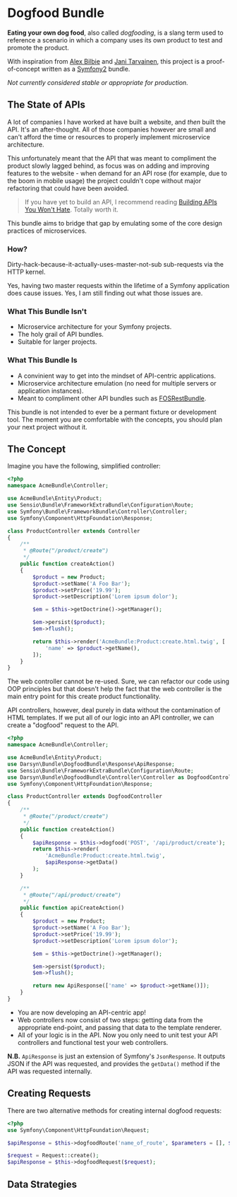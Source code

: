 Dogfood Bundle
==============

**Eating your own dog food**, also called *dogfooding*, is a slang term used to reference a scenario in which a company uses its own product to test and promote the product.

With inspiration from [Alex Bilbie](http://linkey.blogs.lincoln.ac.uk/2013/03/22/api-driven-development-eating-your-own-dog-food/) and [Jani Tarvainen](https://www.symfony.fi/entry/dogfooding-rest-apis), this project is a proof-of-concept written as a [Symfony2](http://symfony.com) bundle.

*Not currently considered stable or appropriate for production.*

The State of APIs
-----------------

A lot of companies I have worked at have built a website, and *then* built the API. It's an after-thought.
All of those companies however are small and can't afford the time or resources to properly implement microservice architecture.

This unfortunately meant that the API that was meant to compliment the product slowly lagged behind, as focus was on adding and improving features to the website - when demand for an API rose (for example, due to the boom in mobile usage) the project couldn't cope without major refactoring that could have been avoided.

> If you have yet to build an API, I recommend reading
> [Building APIs You Won't Hate](https://leanpub.com/build-apis-you-wont-hate). Totally worth it.

This bundle aims to bridge that gap by emulating some of the core design practices of microservices.

### How?

Dirty-hack-because-it-actually-uses-master-not-sub sub-requests via the HTTP kernel.

Yes, having two master requests within the lifetime of a Symfony application does cause issues. Yes, I am still finding out what those issues are.

### What This Bundle Isn't

- Microservice architecture for your Symfony projects.
- The holy grail of API bundles.
- Suitable for larger projects.

### What This Bundle Is

- A convinient way to get into the mindset of API-centric applications.
- Microservice architecture emulation (no need for multiple servers or application instances).
- Meant to compliment other API bundles such as [FOSRestBundle](https://github.com/friendsofsymfony/FOSRestBundle).

This bundle is not intended to ever be a permant fixture or development tool. The moment you are comfortable with the concepts, you should plan your next project without it.

The Concept
-----------

Imagine you have the following, simplified controller:

```php
<?php
namespace AcmeBundle\Controller;

use AcmeBundle\Entity\Product;
use Sensio\Bundle\FrameworkExtraBundle\Configuration\Route;
use Symfony\Bundle\FrameworkBundle\Controller\Controller;
use Symfony\Component\HttpFoundation\Response;

class ProductController extends Controller
{
    /**
     * @Route("/product/create")
     */
    public function createAction()
    {
        $product = new Product;
        $product->setName('A Foo Bar');
        $product->setPrice('19.99');
        $product->setDescription('Lorem ipsum dolor');

        $em = $this->getDoctrine()->getManager();

        $em->persist($product);
        $em->flush();

        return $this->render('AcmeBundle:Product:create.html.twig', [
            'name' => $product->getName(),
        ]);
    }
}
```

The web controller cannot be re-used. Sure, we can refactor our code using OOP principles but that doesn't help the fact that the web controller is the main entry point for this create product functionality.

API controllers, however, deal purely in data without the contamination of HTML templates. If we put all of our logic into an API controller, we can create a "dogfood" request to the API.

```php
<?php
namespace AcmeBundle\Controller;

use AcmeBundle\Entity\Product;
use Darsyn\Bundle\DogfoodBundle\Response\ApiResponse;
use Sensio\Bundle\FrameworkExtraBundle\Configuration\Route;
use Darsyn\Bundle\DogfoodBundle\Controller\Controller as DogfoodController;
use Symfony\Component\HttpFoundation\Response;

class ProductController extends DogfoodController
{
    /**
     * @Route("/product/create")
     */
    public function createAction()
    {
        $apiResponse = $this->dogfood('POST', '/api/product/create');
        return $this->render(
            'AcmeBundle:Product:create.html.twig',
            $apiResponse->getData()
        );
    }

    /**
     * @Route("/api/product/create")
     */
    public function apiCreateAction()
    {
        $product = new Product;
        $product->setName('A Foo Bar');
        $product->setPrice('19.99');
        $product->setDescription('Lorem ipsum dolor');

        $em = $this->getDoctrine()->getManager();

        $em->persist($product);
        $em->flush();

        return new ApiResponse(['name' => $product->getName()]);
    }
}
```

- You are now developing an API-centric app!
- Web controllers now consist of two steps: getting data from the appropriate end-point, and passing that data to the template renderer.
- All of your logic is in the API. Now you only need to unit test your API controllers and functional test your web controllers.

**N.B.** `ApiResponse` is just an extension of Symfony's `JsonResponse`. It outputs JSON if the API was requested, and provides the `getData()` method if the API was requested internally.

Creating Requests
-----------------

There are two alternative methods for creating internal dogfood requests:

```php
<?php
use Symfony\Component\HttpFoundation\Request;

$apiResponse = $this->dogfoodRoute('name_of_route', $parameters = [], $data);

$request = Request::create();
$apiResponse = $this->dogfoodRequest($request);

```

Data Strategies
---------------
